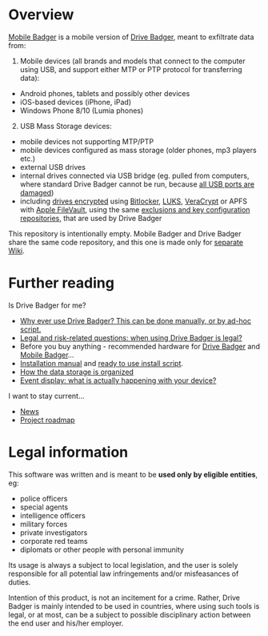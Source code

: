 # Overview

[Mobile Badger](https://github.com/drivebadger/mobilebadger/wiki) is a mobile version of [Drive Badger](https://github.com/drivebadger/drivebadger), meant to exfiltrate data from:

1. Mobile devices (all brands and models that connect to the computer using USB, and support either MTP or PTP protocol for transferring data):

- Android phones, tablets and possibly other devices
- iOS-based devices (iPhone, iPad)
- Windows Phone 8/10 (Lumia phones)

2. USB Mass Storage devices:

- mobile devices not supporting MTP/PTP
- mobile devices configured as mass storage (older phones, mp3 players etc.)
- external USB drives
- internal drives connected via USB bridge (eg. pulled from computers, where standard Drive Badger cannot be run, because [all USB ports are damaged](https://github.com/drivebadger/drivebadger/wiki/Hardware-problems-(damaged-USB-ports)))
- including [drives encrypted](https://github.com/drivebadger/drivebadger/wiki/Encryption-support) using [Bitlocker](https://github.com/drivebadger/drivebadger/wiki/Encryption-support-(Bitlocker)), [LUKS](https://github.com/drivebadger/drivebadger/wiki/Encryption-support-(LUKS)), [VeraCrypt](https://github.com/drivebadger/drivebadger/wiki/Encryption-support-(VeraCrypt)) or APFS with [Apple FileVault](https://github.com/drivebadger/drivebadger/wiki/Encryption-support-(FileVault)), using the same [exclusions and key configuration repositories](https://github.com/drivebadger/drivebadger/wiki/Configuration-repositories), that are used by Drive Badger

This repository is intentionally empty. Mobile Badger and Drive Badger share the same code repository, and this one is made only for [separate Wiki](https://github.com/drivebadger/mobilebadger/wiki).


# Further reading

Is Drive Badger for me?

- [Why ever use Drive Badger? This can be done manually, or by ad-hoc script.](https://github.com/drivebadger/drivebadger/wiki/Frequently-Asked-Questions-(beginner))
- [Legal and risk-related questions: when using Drive Badger is legal?](https://github.com/drivebadger/project/wiki/Legal-questions)
- Before you buy anything - recommended hardware for [Drive Badger](https://github.com/drivebadger/drivebadger/wiki/Recommended-hardware) and [Mobile Badger](https://github.com/drivebadger/mobilebadger/wiki/Recommended-hardware)...
- [Installation manual](https://github.com/drivebadger/mobilebadger/wiki/Installing) and [ready to use install script](https://github.com/drivebadger/mobilebadger/wiki/Install-script).
- [How the data storage is organized](https://github.com/drivebadger/mobilebadger/wiki/Data-storage)
- [Event display: what is actually happening with your device?](https://github.com/drivebadger/mobilebadger/wiki/Events-display)

I want to stay current...

- [News](https://github.com/drivebadger/project/wiki/News)
- [Project roadmap](https://github.com/drivebadger/project/wiki/Roadmap)


# Legal information

This software was written and is meant to be **used only by eligible entities**, eg:

- police officers
- special agents
- intelligence officers
- military forces
- private investigators
- corporate red teams
- diplomats or other people with personal immunity

Its usage is always a subject to local legislation, and the user is solely responsible for all potential law infringements
and/or misfeasances of duties.

Intention of this product, is not an incitement for a crime. Rather, Drive Badger is mainly intended to be used in countries, where
using such tools is legal, or at most, can be a subject to possible disciplinary action between the end user and his/her employer.
